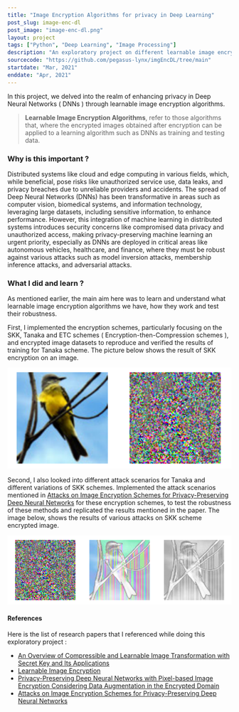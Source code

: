 ```yaml
---
title: "Image Encryption Algorithms for privacy in Deep Learning"
post_slug: image-enc-dl
post_image: "image-enc-dl.png"
layout: project
tags: ["Python", "Deep Learning", "Image Processing"]
description: "An exploratory project on different learnable image encryption schemes for privacy in deep learning."
sourcecode: "https://github.com/pegasus-lynx/imgEncDL/tree/main"
startdate: "Mar, 2021"
enddate: "Apr, 2021"
---
```


In this project, we delved into the realm of enhancing privacy in Deep Neural Networks ( DNNs ) through learnable image encryption algorithms. 

> **Learnable Image Encryption Algorithms**, refer to those algorithms that, where the encrypted images obtained after encryption can be applied to a learning algorithm such as DNNs as training and testing data.

### Why is this important ?

Distributed systems like cloud and edge computing in various fields, which, while beneficial, pose risks like unauthorized service use, data leaks, and privacy breaches due to unreliable providers and accidents. The spread of Deep Neural Networks (DNNs) has been transformative in areas such as computer vision, biomedical systems, and information technology, leveraging large datasets, including sensitive information, to enhance performance. However, this integration of machine learning in distributed systems introduces security concerns like compromised data privacy and unauthorized access, making privacy-preserving machine learning an urgent priority, especially as DNNs are deployed in critical areas like autonomous vehicles, healthcare, and finance, where they must be robust against various attacks such as model inversion attacks, membership inference attacks, and adversarial attacks.

### What I did and learn ?

As mentioned earlier, the main aim here was to learn and understand what learnable image encryption algorithms we have, how they work and test their robustness.

First, I implemented the encryption schemes, particularly focusing on the SKK, Tanaka and ETC schemes ( Encryption-then-Compression schemes ), and encrypted image datasets to reproduce and verified the results of training for Tanaka scheme. The picture below shows the result of SKK encryption on an image.

![SKK Encryption Result](/assets/images/imgencdl-skk-encryption.png)

Second, I also looked into different attack scenarios for Tanaka and different variations of SKK schemes. Implemented the attack scenarios mentioned in [Attacks on Image Encryption Schemes for
Privacy-Preserving Deep Neural Networks](https://arxiv.org/pdf/2004.13263.pdf) for these encryption schemes, to test the robustness of these methods and replicated the results mentioned in the paper. The image below, shows the results of various attacks on SKK scheme encrypted image.

![SKK Encryption Scheme Attacks](/assets/images/imgencdl-skk-attack.png)

#### References

Here is the list of research papers that I referenced while doing this exploratory project : 

- [An Overview of Compressible and Learnable Image Transformation with Secret Key and Its Applications](https://arxiv.org/abs/2201.11006)
- [Learnable Image Encryption](https://arxiv.org/ftp/arxiv/papers/1804/1804.00490.pdf)
- [Privacy-Preserving Deep Neural Networks with Pixel-based Image Encryption Considering Data Augmentation in the Encrypted Domain](https://arxiv.org/abs/1905.01827)
- [Attacks on Image Encryption Schemes for
Privacy-Preserving Deep Neural Networks](https://arxiv.org/pdf/2004.13263.pdf) 